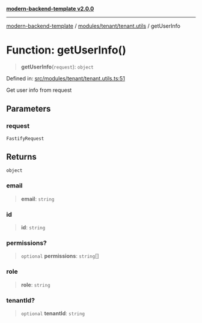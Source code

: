 [**modern-backend-template v2.0.0**](../../../../README.md)

***

[modern-backend-template](../../../../modules.md) / [modules/tenant/tenant.utils](../README.md) / getUserInfo

# Function: getUserInfo()

> **getUserInfo**(`request`): `object`

Defined in: [src/modules/tenant/tenant.utils.ts:51](https://github.com/maemreyo/saas-4cus-nodejs/blob/2a5b3f3aa11335dfa561e80e1feabb8e6084261e/src/modules/tenant/tenant.utils.ts#L51)

Get user info from request

## Parameters

### request

`FastifyRequest`

## Returns

`object`

### email

> **email**: `string`

### id

> **id**: `string`

### permissions?

> `optional` **permissions**: `string`[]

### role

> **role**: `string`

### tenantId?

> `optional` **tenantId**: `string`

